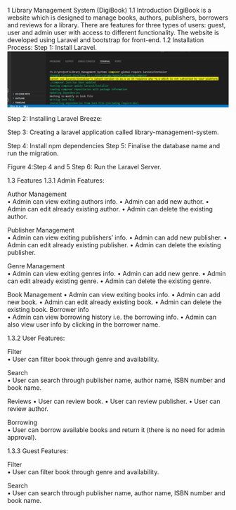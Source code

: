 1	Library Management System (DigiBook) 
1.1	Introduction
DigiBook is a website which is designed to manage books, authors, publishers, borrowers and reviews for a library. There are features for three types of users: guest, user and admin user with access to different functionality. The website is developed using Laravel and bootstrap for front-end.
1.2	Installation Process:
Step 1: Install Laravel.
![Install Laravel](screenshot/installLaravel.png)


Step 2: Installing Laravel Breeze:
 

Step 3: Creating a laravel application called library-management-system.

Step 4: Install npm dependencies
Step 5: Finalise the database name and run the migration.
 
Figure 4:Step 4 and 5
Step 6: Run the Laravel Server.


1.3	Features
1.3.1	Admin Features:

Author Management	
•	Admin can view exiting authors info.
•	Admin can add new author.
•	Admin can edit already existing author.
•	Admin can delete the existing author.

Publisher Management	
•	Admin can view exiting publishers’ info.
•	Admin can add new publisher.
•	Admin can edit already existing publisher.
•	Admin can delete the existing publisher.

Genre Management	
•	Admin can view exiting genres info.
•	Admin can add new genre.
•	Admin can edit already existing genre.
•	Admin can delete the existing genre.

Book Management	
•	Admin can view exiting books info.
•	Admin can add new book.
•	Admin can edit already existing book.
•	Admin can delete the existing book.
Borrower info	
•	Admin can view borrowing history i.e. the borrowing info.
•	Admin can also view user info by clicking in the borrower name.

1.3.2	User Features:

Filter	
•	User can filter book through genre and availability.

Search	
•	User can search through publisher name, author name, ISBN number and book name.

Reviews	
•	User can review book.
•	User can review publisher.
•	User can review author.

Borrowing 	
•	User can borrow available books and return it (there is no need for admin approval).

1.3.3	Guest Features:

Filter	
•	User can filter book through genre and availability.

Search	
•	User can search through publisher name, author name, ISBN number and book name.

